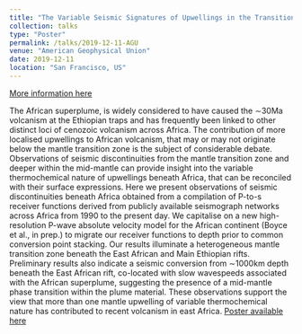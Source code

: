 ```yaml
---
title: "The Variable Seismic Signatures of Upwellings in the Transition Zone and Mid-mantle beneath Africa"
collection: talks
type: "Poster"
permalink: /talks/2019-12-11-AGU
venue: "American Geophysical Union"
date: 2019-12-11
location: "San Francisco, US"
---
```


[More information here](https://agu.confex.com/agu/fm19/meetingapp.cgi/Paper/502628)

The African superplume, is widely considered to have caused the ∼30Ma volcanism at the Ethiopian traps and has frequently been linked to other distinct loci of cenozoic volcanism across Africa. The contribution of more localised upwellings to African volcanism, that may or may not originate below the mantle transition zone is the subject of considerable debate. Observations of seismic discontinuities from the mantle transition zone and deeper within the mid-mantle can provide insight into the variable thermochemical nature of upwellings beneath Africa, that can be reconciled with their surface expressions. Here we present observations of seismic discontinuities beneath Africa obtained from a compilation of P-to-s receiver functions derived from publicly available seismograph networks across Africa from 1990 to the present day. We capitalise on a new high-resolution P-wave absolute velocity model for the African continent (Boyce et al., in prep.) to migrate our receiver functions to depth prior to common conversion point stacking. Our results illuminate a heterogeneous mantle transition zone beneath the East African and Main Ethiopian rifts. Preliminary results also indicate a seismic conversion from ∼1000km depth beneath the East African rift, co-located with slow wavespeeds associated with the African superplume, suggesting the presence of a mid-mantle phase transition within the plume material. These observations support the view that more than one mantle upwelling of variable thermochemical nature has contributed to recent volcanism in east Africa. [Poster available here](/files/AGU_2019_RF_Poster_AB.pdf)
